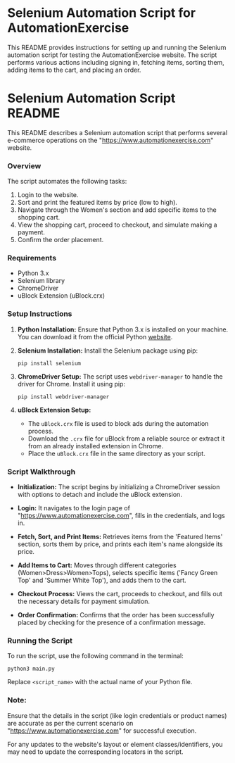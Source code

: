
# Selenium Automation Script for AutomationExercise

This README provides instructions for setting up and running the Selenium automation script for testing the AutomationExercise website. The script performs various actions including signing in, fetching items, sorting them, adding items to the cart, and placing an order.

# Selenium Automation Script README

This README describes a Selenium automation script that performs several e-commerce operations on
the "https://www.automationexercise.com" website.

### Overview

The script automates the following tasks:
1. Login to the website.
2. Sort and print the featured items by price (low to high).
3. Navigate through the Women's section and add specific items to the shopping cart.
4. View the shopping cart, proceed to checkout, and simulate making a payment.
5. Confirm the order placement.

### Requirements
- Python 3.x
- Selenium library
- ChromeDriver
- uBlock Extension (uBlock.crx)

### Setup Instructions

1. **Python Installation:**
   Ensure that Python 3.x is installed on your machine. You can download it from the official Python [website](https://www.python.org/downloads/).

2. **Selenium Installation:**
   Install the Selenium package using pip:
   ```
   pip install selenium
   ```

3. **ChromeDriver Setup:**
   The script uses `webdriver-manager` to handle the driver for Chrome. Install it using pip:
   ```
   pip install webdriver-manager
   ```

4. **uBlock Extension Setup:**
   - The `uBlock.crx` file is used to block ads during the automation process.
   - Download the `.crx` file for uBlock from a reliable source or extract it from an already installed extension in Chrome.
   - Place the `uBlock.crx` file in the same directory as your script.

### Script Walkthrough

- **Initialization:**
  The script begins by initializing a ChromeDriver session with options to detach and include the uBlock extension.

- **Login:**
  It navigates to the login page of "https://www.automationexercise.com", fills in the credentials, and logs in.

- **Fetch, Sort, and Print Items:**
  Retrieves items from the 'Featured Items' section, sorts them by price, and prints each item's name alongside its price.

- **Add Items to Cart:**
  Moves through different categories (Women>Dress>Women>Tops), selects specific items ('Fancy Green Top' and 'Summer White Top'), and adds them to the cart.

- **Checkout Process:**
  Views the cart, proceeds to checkout, and fills out the necessary details for payment simulation.

- **Order Confirmation:**
  Confirms that the order has been successfully placed by checking for the presence of a confirmation message.

### Running the Script

To run the script, use the following command in the terminal:
```
python3 main.py
```
Replace `<script_name>` with the actual name of your Python file.

### Note:
Ensure that the details in the script (like login credentials or product names) are accurate as per the current scenario on 
"https://www.automationexercise.com" for successful execution.

For any updates to the website's layout or element classes/identifiers, you may need to update the corresponding locators in the script.